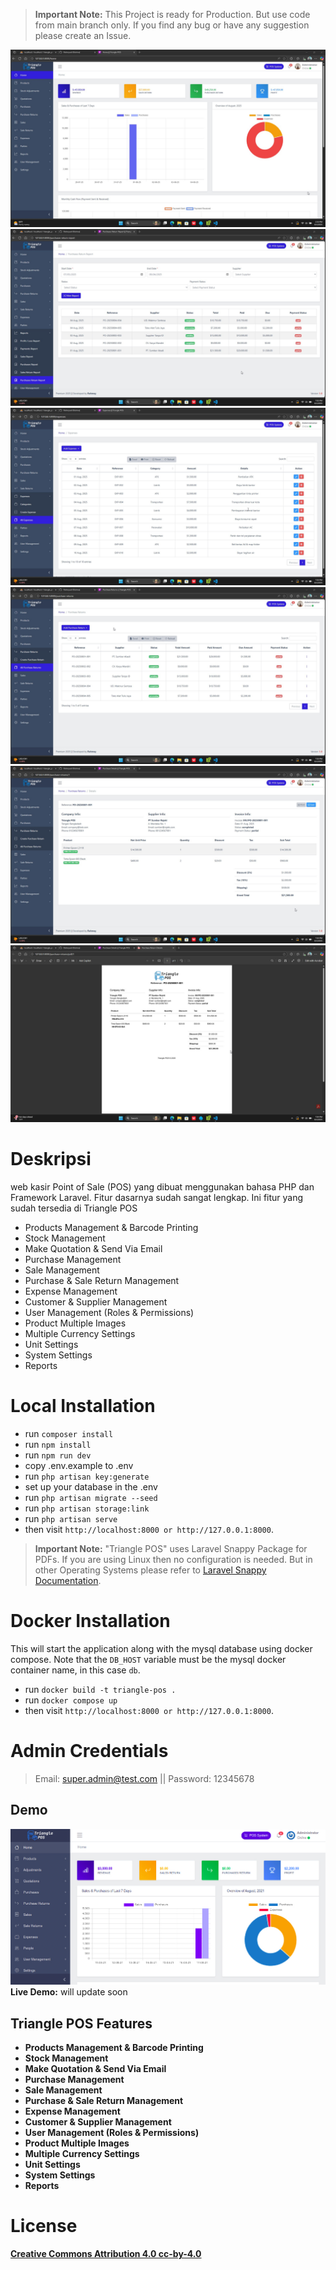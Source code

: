 > **Important Note:** This Project is ready for Production. But use code from main branch only. If you find any bug or have any suggestion please create an Issue.

<picture>
    <img src="public/images/2.jpg" alt="App Logo">
    <img src="public/images/3.jpg" alt="App Logo">
    <img src="public/images/4.jpg" alt="App Logo">
    <img src="public/images/5.jpg" alt="App Logo">
     <img src="public/images/6.jpg" alt="App Logo">
    <img src="public/images/7.jpg" alt="App Logo">
</picture>

# Deskripsi

web kasir Point of Sale (POS) yang dibuat menggunakan bahasa PHP dan Framework Laravel. Fitur dasarnya sudah sangat lengkap. Ini fitur yang sudah tersedia di Triangle POS

-   Products Management & Barcode Printing
-   Stock Management
-   Make Quotation & Send Via Email
-   Purchase Management
-   Sale Management
-   Purchase & Sale Return Management
-   Expense Management
-   Customer & Supplier Management
-   User Management (Roles & Permissions)
-   Product Multiple Images
-   Multiple Currency Settings
-   Unit Settings
-   System Settings
-   Reports

# Local Installation

-   run `composer install `
-   run `npm install`
-   run `npm run dev`
-   copy .env.example to .env
-   run `php artisan key:generate`
-   set up your database in the .env
-   run `php artisan migrate --seed`
-   run `php artisan storage:link`
-   run `php artisan serve`
-   then visit `http://localhost:8000 or http://127.0.0.1:8000`.

> **Important Note:** "Triangle POS" uses Laravel Snappy Package for PDFs. If you are using Linux then no configuration is needed. But in other Operating Systems please refer to [Laravel Snappy Documentation](https://github.com/barryvdh/laravel-snappy).

# Docker Installation

This will start the application along with the mysql database using docker compose. Note that the `DB_HOST` variable must be the mysql docker container name, in this case `db`.

-   run `docker build -t triangle-pos .`
-   run `docker compose up`
-   then visit `http://localhost:8000 or http://127.0.0.1:8000`.

# Admin Credentials

> Email: super.admin@test.com || Password: 12345678

## Demo

![Triangle POS](public/images/screenshot.jpg)
**Live Demo:** will update soon

## Triangle POS Features

-   **Products Management & Barcode Printing**
-   **Stock Management**
-   **Make Quotation & Send Via Email**
-   **Purchase Management**
-   **Sale Management**
-   **Purchase & Sale Return Management**
-   **Expense Management**
-   **Customer & Supplier Management**
-   **User Management (Roles & Permissions)**
-   **Product Multiple Images**
-   **Multiple Currency Settings**
-   **Unit Settings**
-   **System Settings**
-   **Reports**

# License

**[Creative Commons Attribution 4.0 cc-by-4.0](https://creativecommons.org/licenses/by/4.0/)**
